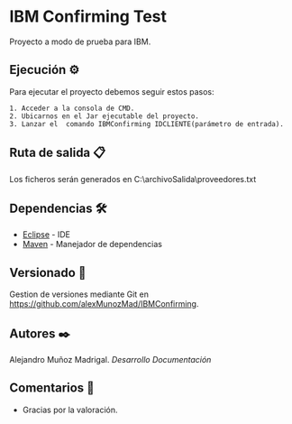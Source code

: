 # IBM Confirming Test

Proyecto a modo de prueba para IBM.


## Ejecución ⚙️

Para ejecutar el proyecto debemos seguir estos pasos:

	1. Acceder a la consola de CMD.
	2. Ubicarnos en el Jar ejecutable del proyecto.
	3. Lanzar el  comando IBMConfirming IDCLIENTE(parámetro de entrada).

## Ruta de salida 📋

Los ficheros serán generados en C:\\archivoSalida\\proveedores.txt


## Dependencias 🛠️

* [Eclipse](https://www.eclipse.org/downloads/packages/release/kepler/sr1/eclipse-ide-java-developers) - IDE 
* [Maven](https://maven.apache.org/) - Manejador de dependencias


## Versionado 📌

Gestion de versiones mediante Git en https://github.com/alexMunozMad/IBMConfirming.

## Autores ✒️

Alejandro Muñoz Madrigal.  *Desarrollo* *Documentación*

## Comentarios 🎁

* Gracias por la valoración.